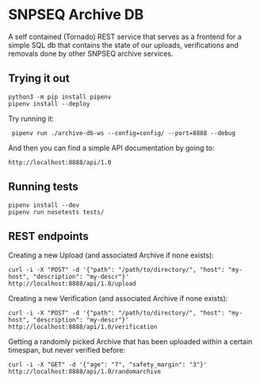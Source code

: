 SNPSEQ Archive DB
==================

A self contained (Tornado) REST service that serves as a frontend for a simple SQL db that contains the state of our uploads, verifications and removals done by other SNPSEQ archive services.  

Trying it out
-------------

    python3 -m pip install pipenv
    pipenv install --deploy

Try running it:

     pipenv run ./archive-db-ws --config=config/ --port=8888 --debug

And then you can find a simple API documentation by going to:

    http://localhost:8888/api/1.0

Running tests
-------------

    pipenv install --dev
    pipenv run nosetests tests/


REST endpoints
--------------

Creating a new Upload (and associated Archive if none exists): 

    curl -i -X "POST" -d '{"path": "/path/to/directory/", "host": "my-host", "description": "my-descr"}' http://localhost:8888/api/1.0/upload

Creating a new Verification (and associated Archive if none exists):
    
    curl -i -X "POST" -d '{"path": "/path/to/directory/", "host": "my-host", "description": "my-descr"}' http://localhost:8888/api/1.0/verification

Getting a randomly picked Archive that has been uploaded within a certain timespan, but never verified before: 

    curl -i -X "GET" -d '{"age": "7", "safety_margin": "3"}' http://localhost:8888/api/1.0/randomarchive
